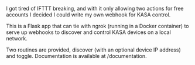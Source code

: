 I got tired of IFTTT breaking, and with it only allowing two actions for free accounts I decided I could write my own webhook for KASA control.

This is a Flask app that can tie with ngrok (running in a Docker container) to serve up webhooks to discover and control KASA devices on a local network.

Two routines are provided, discover (with an optional device IP address) and toggle. Documentation is available at /documentation.
